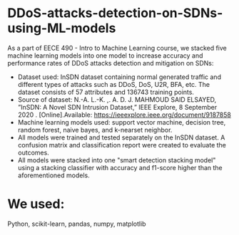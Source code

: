 # DDoS-attacks-detection-on-SDNs-using-ML-models

As a part of EECE 490 - Intro to Machine Learning course, we stacked five machine learning models into one model to increase accuracy and performance rates of DDoS attacks detection and mitigation on SDNs:
- Dataset used: InSDN dataset containing normal generated traffic and different types of attacks such as DDoS, DoS, U2R, BFA, etc. The dataset consists of 57 attributes and 136743 training points.
- Source of dataset: N.-A. L.-K. ,. A. D. J. MAHMOUD SAID ELSAYED, ”InSDN: A Novel SDN Intrusion Dataset,” IEEE Explore, 8 September 2020 . [Online].Available: https://ieeexplore.ieee.org/document/9187858
- Machine learning models used: support vector machine, decision tree, random forest, naive bayes, and k-nearset neighbor.
- All models were trained and tested separately on the InSDN dataset. A confusion matrix and classification report were created to evaluate the outcomes.
- All models were stacked into one "smart detection stacking model" using a stacking classifier with accuracy and f1-score higher than the aforementioned models.

# We used: 

Python, scikit-learn, pandas, numpy, matplotlib
